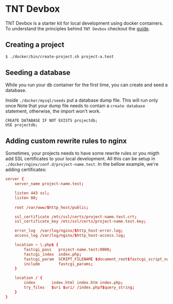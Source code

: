 # TNT Devbox

TNT Devbox is a starter kit for local development using docker containers.
To understand the principles behind `TNT Devbox` checkout the [guide](./guide.md).

## Creating a project

```bash
$ ./docker/bin/create-project.sh project-a.test
```

## Seeding a database

While you run your db container for the first time, you can create and seed a database.

Inside `./docker/mysql/seeds` put a database dump file. This will run only once
Note that your dump file needs to contain a `create database` statement, otherwise, the import won't work.

```mysql
CREATE DATABASE IF NOT EXISTS projectdb;
USE projectdb;
```

## Adding custom rewrite rules to nginx

Sometimes, your projects needs to have some rewrite rules or you migth add SSL certificates to your local development. 
All this can be setup in `./docker/nginx/conf.d/project-name.test`. In the bellow example, we're adding certificates:

```conf
server {
    server_name project-name.test;

    listen 443 ssl;
    listen 80;
    
    root /var/www/$http_host/public;

    ssl_certificate /etc/ssl/certs/project-name.test.crt; 
    ssl_certificate_key /etc/ssl/certs/project-name.test.key;

    error_log  /var/log/nginx/$http_host-error.log;
    access_log /var/log/nginx/$http_host-access.log; 

    location ~ \.php$ {
        fastcgi_pass   project-name.test:9000;
        fastcgi_index  index.php;
        fastcgi_param  SCRIPT_FILENAME $document_root$fastcgi_script_name;
        include        fastcgi_params;
    }

    location / {
        index       index.html index.htm index.php;
        try_files   $uri $uri/ /index.php?$query_string;
    }
}
```
